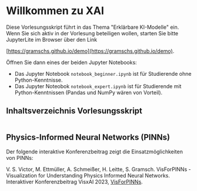 # Willkommen zu XAI

Diese Vorlesungsskript führt in das Thema "Erklärbare KI-Modelle" ein. Wenn Sie
sich aktiv in der Vorlesung beteiligen wollen, starten Sie bitte JupyterLite im
Browser über den Link

[https://gramschs.github.io/demo](https://gramschs.github.io/demo).

Öffnen Sie dann eines der beiden Jupyter Notebooks:

* Das Jupyter Notebook `notebook_beginner.ipynb` ist für Studierende ohne
Python-Kenntnisse.
* Das Jupyter Noteobok `notebook_expert.ipynb` ist für Studierende mit
Python-Kenntnissen (Pandas und NumPy wären von Vorteil).

## Inhaltsverzeichnis Vorlesungsskript

```{tableofcontents}
```

## Physics-Informed Neural Networks (PINNs)

Der folgende interaktive Konferenzbeitrag zeigt die Einsatzmöglichkeiten von
PINNs:

V. S. Victor, M. Ettmüller, A. Schmeißer, H. Leitte, S. Gramsch. VisForPINNs -
Visualization for Understanding Physics Informed Neural Networks. Interaktiver
Konferenzbeitrag VisxAI 2023,
[VisForPINNs](https://observablehq.com/@visforpinns/visualization-for-understanding-pinns).
